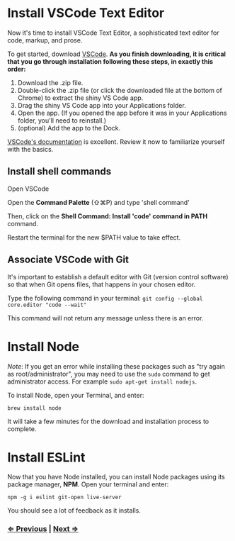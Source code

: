 # Install VSCode Text Editor

Now it's time to install VSCode Text Editor, a sophisticated text editor for code, markup, and prose.

To get started, download [VSCode](https://code.visualstudio.com/download). **As you finish downloading, it is critical that you go through installation following these steps, in exactly this order:**

1. Download the .zip file.
2. Double-click the .zip file (or click the downloaded file at the bottom of Chrome) to extract the shiny VS Code app.
3. Drag the shiny VS Code app into your Applications folder.
4. Open the app. (If you opened the app before it was in your Applications folder, you'll need to reinstall.)
5. (optional) Add the app to the Dock.

[VSCode's documentation](https://code.visualstudio.com/docs) is excellent. Review it now to familiarize yourself with the basics.

## Install shell commands

Open VSCode

Open the **Command Palette** (⇧⌘P) and type 'shell command' 

Then, click on the **Shell Command: Install 'code' command in PATH** command.

Restart the terminal for the new $PATH value to take effect. 

## Associate VSCode with Git

It's important to establish a default editor with Git (version control software) so that when Git opens files, that happens in your chosen editor.

Type the following command in your terminal:
`git config --global core.editor "code --wait"`

This command will not return any message unless there is an error.

# Install Node

*Note*: If you get an error while installing these packages such as "try again as root/administrator", you may need to use the `sudo` command to get administrator access. For example `sudo apt-get install nodejs`. 

To install Node, open your Terminal, and enter:

`brew install node`

It will take a few minutes for the download and installation process to complete.

# Install ESLint

Now that you have Node installed, you can install Node packages using its package manager, **NPM**. Open your terminal and enter:

`npm -g i eslint git-open live-server`

You should see a lot of feedback as it installs.

### [⇐ Previous](2_homebrew.md) | [Next ⇒](4_git.md)
